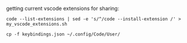 getting current vscode extensions for sharing:

`code --list-extensions | sed -e 's/^/code --install-extension /' > my_vscode_extensions.sh`

`cp -f keybindings.json ~/.config/Code/User/`

